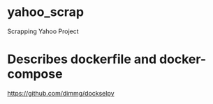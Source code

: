 # yahoo_scrap

Scrapping Yahoo Project

# Describes dockerfile and docker-compose
https://github.com/dimmg/dockselpy